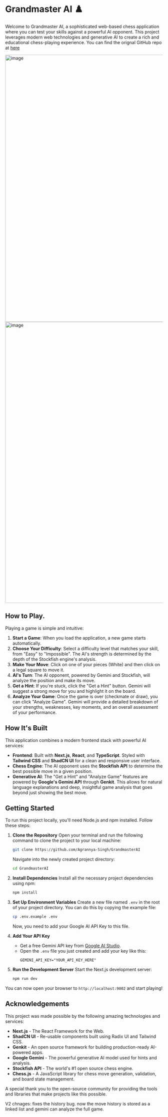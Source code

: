 # Grandmaster AI ♟️

Welcome to Grandmaster AI, a sophisticated web-based chess application where you can test your skills against a powerful AI opponent. This project leverages modern web technologies and generative AI to create a rich and educational chess-playing experience. You can find the orignal GitHub repo at [here](https://github.com/Agrannya-Singh/GrandmasterAI)

<img width="1589" height="853" alt="image" src="https://github.com/user-attachments/assets/1cc613da-597d-46b2-911b-9334734c23a1" />
<img width="1548" height="898" alt="image" src="https://github.com/user-attachments/assets/110d2966-a00c-42fe-846a-29247d8f5b77" />



## How to Play.

Playing a game is simple and intuitive:

1.  **Start a Game**: When you load the application, a new game starts automatically.
2.  **Choose Your Difficulty**: Select a difficulty level that matches your skill, from "Easy" to "Impossible". The AI's strength is determined by the depth of the Stockfish engine's analysis.
3.  **Make Your Move**: Click on one of your pieces (White) and then click on a legal square to move it.
4.  **AI's Turn**: The AI opponent, powered by Gemini and Stockfish, will analyze the position and make its move.
5.  **Get a Hint**: If you're stuck, click the "Get a Hint" button. Gemini will suggest a strong move for you and highlight it on the board.
6.  **Analyze Your Game**: Once the game is over (checkmate or draw), you can click "Analyze Game". Gemini will provide a detailed breakdown of your strengths, weaknesses, key moments, and an overall assessment of your performance.

## How It's Built

This application combines a modern frontend stack with powerful AI services:

-   **Frontend**: Built with **Next.js**, **React**, and **TypeScript**. Styled with **Tailwind CSS** and **ShadCN UI** for a clean and responsive user interface.
-   **Chess Engine**: The AI opponent uses the **Stockfish API** to determine the best possible move in a given position.
-   **Generative AI**: The "Get a Hint" and "Analyze Game" features are powered by **Google's Gemini API** through **Genkit**. This allows for natural language explanations and deep, insightful game analysis that goes beyond just showing the best move.

## Getting Started

To run this project locally, you'll need Node.js and npm installed. Follow these steps:

1.  **Clone the Repository**
    Open your terminal and run the following command to clone the project to your local machine:
    ```bash
    git clone https://github.com/Agrannya-Singh/GrandmasterAI
    ```
    Navigate into the newly created project directory:
    ```bash
    cd GrandmasterAI
    ```

2.  **Install Dependencies**
    Install all the necessary project dependencies using npm:
    ```bash
    npm install
    ```

3.  **Set Up Environment Variables**
    Create a new file named `.env` in the root of your project directory. You can do this by copying the example file:
    ```bash
    cp .env.example .env
    ```
    Now, you need to add your Google AI API Key to this file.

4.  **Add Your API Key**
    -   Get a free Gemini API key from [Google AI Studio](https://aistudio.google.com/app/apikey).
    -   Open the `.env` file you just created and add your key like this:
        ```
        GEMINI_API_KEY="YOUR_API_KEY_HERE"
        ```

5.  **Run the Development Server**
    Start the Next.js development server:
    ```bash
    npm run dev
    ```

You can now open your browser to `http://localhost:9002` and start playing!

## Acknowledgements

This project was made possible by the following amazing technologies and services:

-   **Next.js** - The React Framework for the Web.
-   **ShadCN UI** - Re-usable components built using Radix UI and Tailwind CSS.
-   **Genkit** - An open source framework for building production-ready AI-powered apps.
-   **Google Gemini** - The powerful generative AI model used for hints and analysis.
-   **Stockfish API** - The world's #1 open source chess engine.
-   **Chess.js** - A JavaScript library for chess move generation, validation, and board state management.

A special thank you to the open-source community for providing the tools and libraries that make projects like this possible.

V2 chnages: fixes the history bug. now the move history is stored as a linked list and gemini can analyze the full game.
